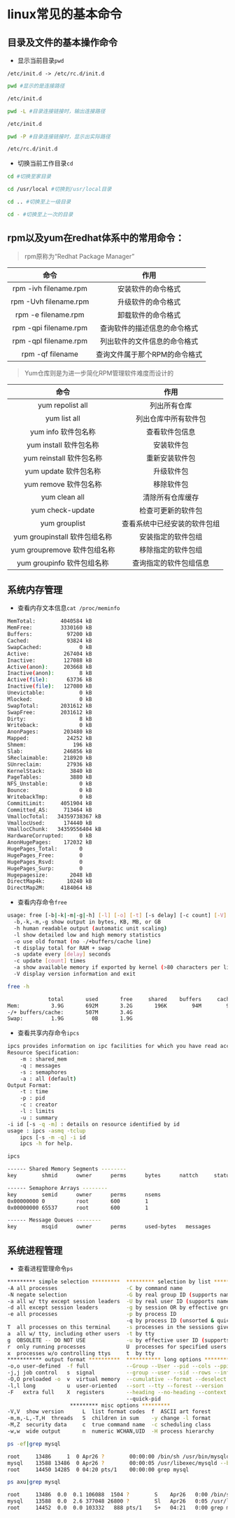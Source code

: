 # linux常见的基本命令

## 目录及文件的基本操作命令
- 显示当前目录`pwd`

`/etc/init.d -> /etc/rc.d/init.d`
```bash
pwd #显示的是连接路径

/etc/init.d
```
```bash
pwd -L #目录连接链接时，输出连接路径

/etc/init.d
```
```bash
pwd -P #目录连接链接时，显示出实际路径

/etc/rc.d/init.d
```
- 切换当前工作目录`cd`
```bash
cd #切换至家目录
```
```bash
cd /usr/local #切换到/usr/local目录
```
```bash
cd .. #切换至上一级目录
```
```bash
cd - #切换至上一次的目录
```

## rpm以及yum在redhat体系中的常用命令：
   > rpm原称为“Redhat Package Manager”
   
   | 命令 | 作用 |
   |:---: |:---: |
   | rpm -ivh filename.rpm | 安装软件的命令格式 |
   | rpm -Uvh filename.rpm | 升级软件的命令格式 |
   | rpm -e filename.rpm | 卸载软件的命令格式 |
   | rpm -qpi filename.rpm | 查询软件的描述信息的命令格式 |
   | rpm -qpl filename.rpm | 列出软件的文件信息的命令格式 |
   | rpm -qf filename | 查询文件属于那个RPM的命令格式 |        
   
   > Yum仓库则是为进一步简化RPM管理软件难度而设计的
   
   | 命令 | 作用 |
   |:---: |:---: |
   | yum repolist all | 列出所有仓库 |
   | yum list all | 列出仓库中所有软件包 |
   | yum info 软件包名称 | 查看软件包信息 |
   | yum install 软件包名称 | 安装软件包 |
   | yum reinstall 软件包名称 | 重新安装软件包 |
   | yum update 软件包名称 | 升级软件包 |
   | yum remove 软件包名称 | 移除软件包 |
   | yum clean all | 清除所有仓库缓存 |
   | yum check-update | 检查可更新的软件包 |
   | yum grouplist | 查看系统中已经安装的软件包组 |
   | yum groupinstall 软件包组名称 | 安装指定的软件包组 |
   | yum groupremove 软件包组名称 | 移除指定的软件包组 |
   | yum groupinfo 软件包组名称 | 查询指定的软件包组信息 |

## 系统内存管理
- 查看内存文本信息`cat /proc/meminfo`
```bash
MemTotal:        4040584 kB
MemFree:         3330160 kB
Buffers:           97200 kB
Cached:            93824 kB
SwapCached:            0 kB
Active:           267404 kB
Inactive:         127088 kB
Active(anon):     203668 kB
Inactive(anon):        8 kB
Active(file):      63736 kB
Inactive(file):   127080 kB
Unevictable:           0 kB
Mlocked:               0 kB
SwapTotal:       2031612 kB
SwapFree:        2031612 kB
Dirty:                 8 kB
Writeback:             0 kB
AnonPages:        203480 kB
Mapped:            24252 kB
Shmem:               196 kB
Slab:             246856 kB
SReclaimable:     218920 kB
SUnreclaim:        27936 kB
KernelStack:        3840 kB
PageTables:         3880 kB
NFS_Unstable:          0 kB
Bounce:                0 kB
WritebackTmp:          0 kB
CommitLimit:     4051904 kB
Committed_AS:     713464 kB
VmallocTotal:   34359738367 kB
VmallocUsed:      174440 kB
VmallocChunk:   34359556404 kB
HardwareCorrupted:     0 kB
AnonHugePages:    172032 kB
HugePages_Total:       0
HugePages_Free:        0
HugePages_Rsvd:        0
HugePages_Surp:        0
Hugepagesize:       2048 kB
DirectMap4k:       10240 kB
DirectMap2M:     4184064 kB
```
- 查看内存命令`free`
```bash
usage: free [-b|-k|-m|-g|-h] [-l] [-o] [-t] [-s delay] [-c count] [-V]
  -b,-k,-m,-g show output in bytes, KB, MB, or GB
  -h human readable output (automatic unit scaling)
  -l show detailed low and high memory statistics
  -o use old format (no -/+buffers/cache line)
  -t display total for RAM + swap
  -s update every [delay] seconds
  -c update [count] times
  -a show available memory if exported by kernel (>80 characters per line)
  -V display version information and exit
```
```bash
free -h

             total       used       free     shared    buffers     cached
Mem:          3.9G       692M       3.2G       196K        94M        90M
-/+ buffers/cache:       507M       3.4G
Swap:         1.9G         0B       1.9G
```
- 查看共享内存命令`ipcs`
```bash
ipcs provides information on ipc facilities for which you have read access.
Resource Specification:
	-m : shared_mem
	-q : messages
	-s : semaphores
	-a : all (default)
Output Format:
	-t : time
	-p : pid
	-c : creator
	-l : limits
	-u : summary
-i id [-s -q -m] : details on resource identified by id
usage : ipcs -asmq -tclup 
	ipcs [-s -m -q] -i id
	ipcs -h for help.
```
```bash
ipcs

------ Shared Memory Segments --------
key        shmid      owner      perms      bytes      nattch     status      

------ Semaphore Arrays --------
key        semid      owner      perms      nsems     
0x00000000 0          root       600        1         
0x00000000 65537      root       600        1         

------ Message Queues --------
key        msqid      owner      perms      used-bytes   messages    
```

## 系统进程管理
- 查看进程管理命令`ps`
```bash
********* simple selection *********  ********* selection by list *********
-A all processes                      -C by command name
-N negate selection                   -G by real group ID (supports names)
-a all w/ tty except session leaders  -U by real user ID (supports names)
-d all except session leaders         -g by session OR by effective group name
-e all processes                      -p by process ID
                                      -q by process ID (unsorted & quick)
T  all processes on this terminal     -s processes in the sessions given
a  all w/ tty, including other users  -t by tty
g  OBSOLETE -- DO NOT USE             -u by effective user ID (supports names)
r  only running processes             U  processes for specified users
x  processes w/o controlling ttys     t  by tty
*********** output format **********  *********** long options ***********
-o,o user-defined  -f full            --Group --User --pid --cols --ppid
-j,j job control   s  signal          --group --user --sid --rows --info
-O,O preloaded -o  v  virtual memory  --cumulative --format --deselect
-l,l long          u  user-oriented   --sort --tty --forest --version
-F   extra full    X  registers       --heading --no-heading --context
                                      --quick-pid
                    ********* misc options *********
-V,V  show version      L  list format codes  f  ASCII art forest
-m,m,-L,-T,H  threads   S  children in sum    -y change -l format
-M,Z  security data     c  true command name  -c scheduling class
-w,w  wide output       n  numeric WCHAN,UID  -H process hierarchy
```
```bash
ps -ef|grep mysql

root     13486     1  0 Apr26 ?        00:00:00 /bin/sh /usr/bin/mysqld_safe --datadir=/var/lib/mysql --socket=/var/lib/mysql/mysql.sock --pid-file=/var/run/mysqld/mysqld.pid --basedir=/usr --user=mysql
mysql    13588 13486  0 Apr26 ?        00:00:05 /usr/libexec/mysqld --basedir=/usr --datadir=/var/lib/mysql --user=mysql --log-error=/var/log/mysqld.log --pid-file=/var/run/mysqld/mysqld.pid --socket=/var/lib/mysql/mysql.sock
root     14450 14285  0 04:20 pts/1    00:00:00 grep mysql
```
```bash
ps axu|grep mysql

root     13486  0.0  0.1 106088  1504 ?        S    Apr26   0:00 /bin/sh /usr/bin/mysqld_safe --datadir=/var/lib/mysql --socket=/var/lib/mysql/mysql.sock --pid-file=/var/run/mysqld/mysqld.pid --basedir=/usr --user=mysql
mysql    13588  0.0  2.6 377048 26800 ?        Sl   Apr26   0:05 /usr/libexec/mysqld --basedir=/usr --datadir=/var/lib/mysql --user=mysql --log-error=/var/log/mysqld.log --pid-file=/var/run/mysqld/mysqld.pid --socket=/var/lib/mysql/mysql.sock
root     14452  0.0  0.0 103332   888 pts/1    S+   04:21   0:00 grep mysql
```